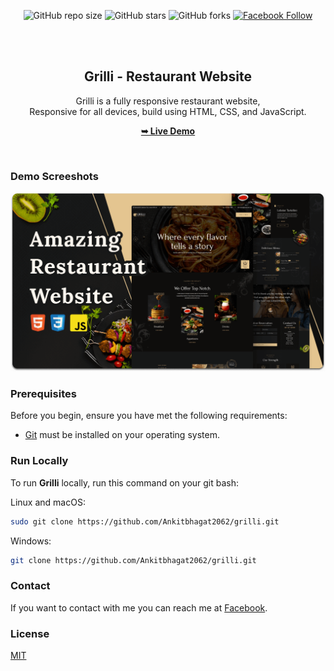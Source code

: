 <div align="center">
  
  ![GitHub repo size](https://img.shields.io/github/repo-size/Ankitbhagat2062/grilli)
  ![GitHub stars](https://img.shields.io/github/stars/Ankitbhagat2062/grilli?style=social)
  ![GitHub forks](https://img.shields.io/github/forks/Ankitbhagat2062/grilli?style=social)
[![Facebook Follow](https://static.xx.fbcdn.net/rsrc.php/y1/r/ay1hV6OlegS.ico)](https://www.facebook.com/people/Ankit-Bhagat/pfbid02MGWNj66ZkJt87E1jawKgMqqh7kBfEm6M7pNa3jtnkRT2Nj7kACqLjF5R1vYtzNntl/)
  
  <br />
  <br />

  <h2 align="center">Grilli - Restaurant Website</h2>

  Grilli is a fully responsive restaurant website, <br />Responsive for all devices, build using HTML, CSS, and JavaScript.

  <a href="https://Ankitbhagat2062.github.io/grilli/"><strong>➥ Live Demo</strong></a>

</div>

<br />

### Demo Screeshots

![Grilli Desktop Demo](./readme-images/desktop.png "Desktop Demo")

### Prerequisites

Before you begin, ensure you have met the following requirements:

* [Git](https://git-scm.com/downloads "Download Git") must be installed on your operating system.

### Run Locally

To run **Grilli** locally, run this command on your git bash:

Linux and macOS:

```bash
sudo git clone https://github.com/Ankitbhagat2062/grilli.git
```

Windows:

```bash
git clone https://github.com/Ankitbhagat2062/grilli.git
```

### Contact

If you want to contact with me you can reach me at [Facebook](https://www.facebook.com/profile.php?id=100087776815958).

### License

[MIT](https://choosealicense.com/licenses/mit/)
